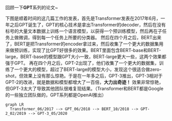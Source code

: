 回顾一下**GPT**系列的论文~

下图是顺着时间的这几篇工作的发表，首先是Transformer发表在2017年6月，一年之后GPT诞生了，GPT的核心技术是拿出Transformer的decoder，然后在没有标号的大量文本数据上训练一个语言模型，以获得一个预训练模型，然后再在子任务上做微调，得到每一个任务上所要的分类器。
然后在四个月之后，BERT出来了，BERT是把Transformer的encoder拿过来，然后收集了一个更大的数据集用来做预训练，实现了比GPT好很多的效果。BERT里面包含BERT-base和BERT-large，BERT-base的模型跟GPT大小一致，BERT-large更大一些，这两个效果都强于GPT。
再在四个月之后，GPT-2出现了，他们收集了一个更大的数据集，训练了一个更大的模型，超过了BERT-large的模型大小，发现这个很适合做zero-shot，但效果上没有那么惊艳。于是在一年多之后，GPT-3推出，GPT-3相对于GPT-2的改进，就是数据和模型都增大了一百倍，**大力出奇迹！**
效果非常惊艳，但GPT-3太大了导致其他团队很难复现结果。（Transformer和BERT都是Google的一些独立团队做的，GPT系列都是OpenAI推出）

~~~mermaid
graph LR
  Transformer_06/2017 --> GPT_06/2018 --> BERT_10/2018 --> GPT-2_02/2019 --> GPT-3_05/2020
~~~

